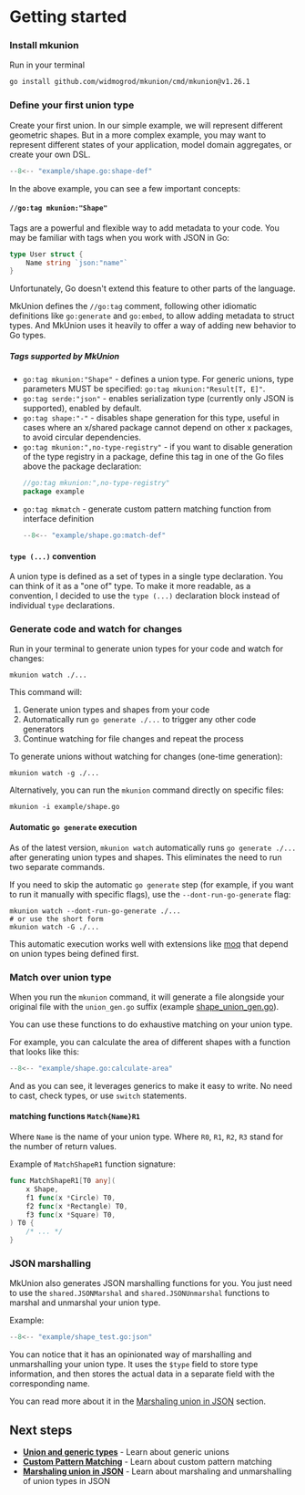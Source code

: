 # Getting started

### Install mkunion
Run in your terminal
```bash
go install github.com/widmogrod/mkunion/cmd/mkunion@v1.26.1
```

### Define your first union type
Create your first union. In our simple example, we will represent different geometric shapes.
But in a more complex example, you may want to represent different states of your application, model domain aggregates, or create your own DSL.
```go title="example/shape.go"
--8<-- "example/shape.go:shape-def"
```

In the above example, you can see a few important concepts:

#### `//go:tag mkunion:"Shape"`

Tags are a powerful and flexible way to add metadata to your code.
You may be familiar with tags when you work with JSON in Go:

```go
type User struct {
	Name string `json:"name"`
}
```

Unfortunately, Go doesn't extend this feature to other parts of the language.

MkUnion defines the `//go:tag` comment, following other idiomatic definitions like `go:generate` and `go:embed`, to allow adding metadata to struct types.
And MkUnion uses it heavily to offer a way of adding new behavior to Go types.

##### Tags supported by MkUnion

- `go:tag mkunion:"Shape"` - defines a union type. For generic unions, type parameters MUST be specified: `go:tag mkunion:"Result[T, E]"`.
- `go:tag serde:"json"` - enables serialization type (currently only JSON is supported), enabled by default.
- `go:tag shape:"-"` - disables shape generation for this type, useful in cases where an x/shared package cannot depend on other x packages, to avoid circular dependencies.
- `go:tag mkunion:",no-type-registry"` - if you want to disable generation of the type registry in a package, define this tag in one of the Go files above the package declaration:
  ```go
  //go:tag mkunion:",no-type-registry"
  package example
  ```
- `go:tag mkmatch` - generate custom pattern matching function from interface definition
  ```go title="example/shape.go"
  --8<-- "example/shape.go:match-def"
  ```

#### `type (...)` convention

A union type is defined as a set of types in a single type declaration. You can think of it as a "one of" type.
To make it more readable, as a convention, I decided to use the `type (...)` declaration block instead of individual `type` declarations.

### Generate code and watch for changes

Run in your terminal to generate union types for your code and watch for changes:
```
mkunion watch ./...
```

This command will:

1. Generate union types and shapes from your code
2. Automatically run `go generate ./...` to trigger any other code generators
3. Continue watching for file changes and repeat the process

To generate unions without watching for changes (one-time generation):
```
mkunion watch -g ./...
```

Alternatively, you can run the `mkunion` command directly on specific files:
```
mkunion -i example/shape.go
```


#### Automatic `go generate` execution
As of the latest version, `mkunion watch` automatically runs `go generate ./...` after generating union types and shapes. This eliminates the need to run two separate commands.

If you need to skip the automatic `go generate` step (for example, if you want to run it manually with specific flags), use the `--dont-run-go-generate` flag:
```
mkunion watch --dont-run-go-generate ./...
# or use the short form
mkunion watch -G ./...
```

This automatic execution works well with extensions like [moq](https://github.com/matryer/moq) that depend on union types being defined first.

### Match over union type
When you run the `mkunion` command, it will generate a file alongside your original file with the `union_gen.go` suffix (example [shape_union_gen.go](https://github.com/widmogrod/mkunion/tree/main/example/shape_union_gen.go)).

You can use these functions to do exhaustive matching on your union type.

For example, you can calculate the area of different shapes with a function that looks like this:
```go title="example/shape.go"
--8<-- "example/shape.go:calculate-area"
```

And as you can see, it leverages generics to make it easy to write.
No need to cast, check types, or use `switch` statements.

#### matching functions `Match{Name}R1`
Where `Name` is the name of your union type.
Where `R0`, `R1`, `R2`, `R3` stand for the number of return values.

Example of `MatchShapeR1` function signature:
```go
func MatchShapeR1[T0 any](
	x Shape,
	f1 func(x *Circle) T0,
	f2 func(x *Rectangle) T0,
	f3 func(x *Square) T0,
) T0 {
	/* ... */
}
```

### JSON marshalling

MkUnion also generates JSON marshalling functions for you.
You just need to use the `shared.JSONMarshal` and `shared.JSONUnmarshal` functions to marshal and unmarshal your union type.

Example:

```go title="example/shape_test.go"
--8<-- "example/shape_test.go:json"
```

You can notice that it has an opinionated way of marshalling and unmarshalling your union type.
It uses the `$type` field to store type information, and then stores the actual data in a separate field with the corresponding name.

You can read more about it in the [Marshaling union in JSON](./examples/json.md) section.

## Next steps

- **[Union and generic types](./examples/generic_union.md)** - Learn about generic unions
- **[Custom Pattern Matching](./examples/custom_pattern_matching.md)** - Learn about custom pattern matching
- **[Marshaling union in JSON](./examples/json.md)** - Learn about marshaling and unmarshalling of union types in JSON
